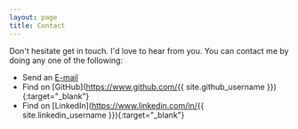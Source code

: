 ```yaml
---
layout: page
title: Contact
---
```


Don't hesitate get in touch. I'd love to hear from you. You can contact me by doing any one of the following:

- Send an <a href="mailto:{{ site.email }}">E-mail</a>
- Find on [GitHub](https://www.github.com/{{ site.github_username }}){:target="_blank"}
- Find on [LinkedIn](https://www.linkedin.com/in/{{ site.linkedin_username }}){:target="_blank"}